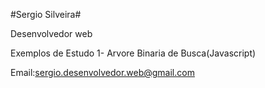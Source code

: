 #Sergio Silveira#

Desenvolvedor web
 
Exemplos de Estudo
1- Arvore Binaria de Busca(Javascript)

Email:sergio.desenvolvedor.web@gmail.com


